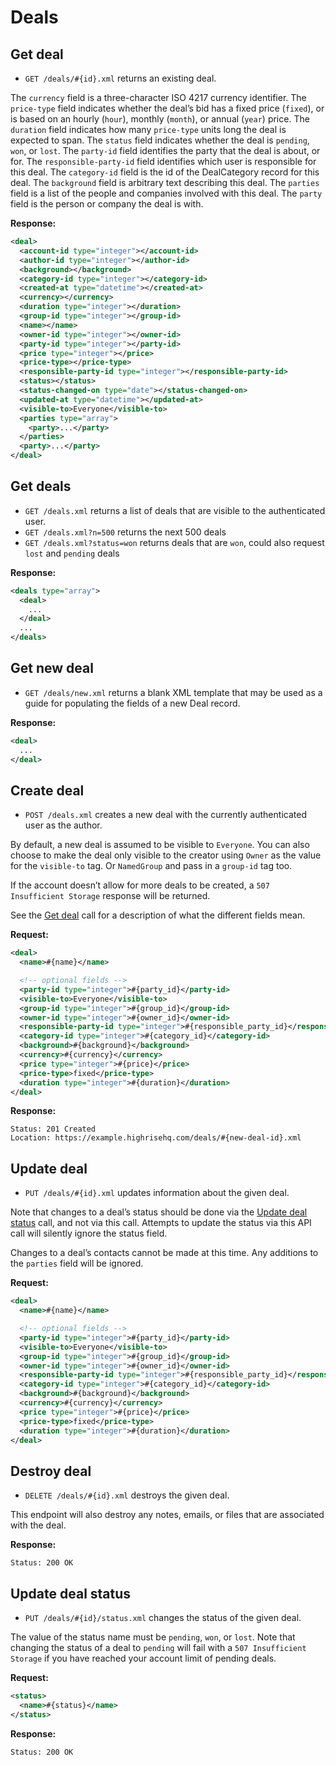 Deals
=====


Get deal
--------

* `GET /deals/#{id}.xml` returns an existing deal.

The `currency` field is a three-character ISO 4217 currency identifier. The `price-type` field indicates whether the deal’s bid has a fixed price (`fixed`), or is based on an hourly (`hour`), monthly (`month`), or annual (`year`) price. The `duration` field indicates how many `price-type` units long the deal is expected to span. The `status` field indicates whether the deal is `pending`, `won`, or `lost`. The `party-id` field identifies the party that the deal is about, or for. The `responsible-party-id` field identifies which user is responsible for this deal. The `category-id` field is the id of the DealCategory record for this deal. The `background` field is arbitrary text describing this deal. The `parties` field is a list of the people and companies involved with this deal. The `party` field is the person or company the deal is with.

**Response:**

``` xml
<deal>
  <account-id type="integer"></account-id>
  <author-id type="integer"></author-id>
  <background></background>
  <category-id type="integer"></category-id>
  <created-at type="datetime"></created-at>
  <currency></currency>
  <duration type="integer"></duration>
  <group-id type="integer"></group-id>
  <name></name>
  <owner-id type="integer"></owner-id>
  <party-id type="integer"></party-id>
  <price type="integer"></price>
  <price-type></price-type>
  <responsible-party-id type="integer"></responsible-party-id>
  <status></status>
  <status-changed-on type="date"></status-changed-on>
  <updated-at type="datetime"></updated-at>
  <visible-to>Everyone</visible-to>
  <parties type="array">
    <party>...</party>
  </parties>
  <party>...</party>
</deal>
```


Get deals
---------

* `GET /deals.xml` returns a list of deals that are visible to the authenticated user.
* `GET /deals.xml?n=500` returns the next 500 deals
* `GET /deals.xml?status=won` returns deals that are `won`, could also request `lost` and `pending` deals

**Response:**

``` xml
<deals type="array">
  <deal>
    ...
  </deal>
  ...
</deals>
```


Get new deal
------------

* `GET /deals/new.xml` returns a blank XML template that may be used as a guide for populating the fields of a new Deal record.

**Response:**

``` xml
<deal>
  ...
</deal>
```


Create deal
-----------

* `POST /deals.xml` creates a new deal with the currently authenticated user as the author.

By default, a new deal is assumed to be visible to `Everyone`. You can also choose to make the deal only visible to the creator using `Owner` as the value for the `visible-to` tag. Or `NamedGroup` and pass in a `group-id` tag too.

If the account doesn’t allow for more deals to be created, a `507 Insufficient Storage` response will be returned.

See the [Get deal](#get_deal) call for a description of what the different fields mean.

**Request:**

``` xml
<deal>
  <name>#{name}</name>

  <!-- optional fields -->
  <party-id type="integer">#{party_id}</party-id>
  <visible-to>Everyone</visible-to>
  <group-id type="integer">#{group_id}</group-id>
  <owner-id type="integer">#{owner_id}</owner-id>
  <responsible-party-id type="integer">#{responsible_party_id}</responsible-party-id>
  <category-id type="integer">#{category_id}</category-id>
  <background>#{background}</background>
  <currency>#{currency}</currency>
  <price type="integer">#{price}</price>
  <price-type>fixed</price-type>
  <duration type="integer">#{duration}</duration>
</deal>
```

**Response:**

    Status: 201 Created
    Location: https://example.highrisehq.com/deals/#{new-deal-id}.xml


Update deal
-----------

* `PUT /deals/#{id}.xml` updates information about the given deal.

Note that changes to a deal’s status should be done via the [Update deal status](#update_deal_status) call, and not via this call. Attempts to update the status via this API call will silently ignore the status field.

Changes to a deal’s contacts cannot be made at this time. Any additions to the `parties` field will be ignored.

**Request:**

``` xml
<deal>
  <name>#{name}</name>

  <!-- optional fields -->
  <party-id type="integer">#{party_id}</party-id>
  <visible-to>Everyone</visible-to>
  <group-id type="integer">#{group_id}</group-id>
  <owner-id type="integer">#{owner_id}</owner-id>
  <responsible-party-id type="integer">#{responsible_party_id}</responsible-party-id>
  <category-id type="integer">#{category_id}</category-id>
  <background>#{background}</background>
  <currency>#{currency}</currency>
  <price type="integer">#{price}</price>
  <price-type>fixed</price-type>
  <duration type="integer">#{duration}</duration>
</deal>
```


Destroy deal
------------

* `DELETE /deals/#{id}.xml` destroys the given deal.

This endpoint will also destroy any notes, emails, or files that are associated with the deal.

**Response:**

    Status: 200 OK


Update deal status
------------------

* `PUT /deals/#{id}/status.xml` changes the status of the given deal.

The value of the status name must be `pending`, `won`, or `lost`. Note that changing the status of a deal to `pending` will fail with a `507 Insufficient Storage` if you have reached your account limit of pending deals.

**Request:**

``` xml
<status>
  <name>#{status}</name>
</status>
```

**Response:**

    Status: 200 OK
